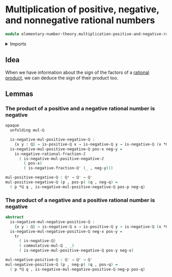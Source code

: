 # Multiplication of positive, negative, and nonnegative rational numbers

```agda
module elementary-number-theory.multiplication-positive-and-negative-rational-numbers where
```

<details><summary>Imports</summary>

```agda
open import elementary-number-theory.rational-numbers
open import elementary-number-theory.multiplication-rational-numbers
open import elementary-number-theory.positive-rational-numbers
open import elementary-number-theory.multiplication-positive-and-negative-integers
open import elementary-number-theory.negative-rational-numbers
open import foundation.dependent-pair-types
open import foundation.transport-along-identifications
```

</details>

## Idea

When we have information about the sign of the factors of a
[rational product](elementary-number-theory.multiplication-rational-numbers.md),
we can deduce the sign of their product too.

## Lemmas

### The product of a positive and a negative rational number is negative

```agda
opaque
  unfolding mul-ℚ

  is-negative-mul-positive-negative-ℚ :
    {x y : ℚ} → is-positive-ℚ x → is-negative-ℚ y → is-negative-ℚ (x *ℚ y)
  is-negative-mul-positive-negative-ℚ pos-x neg-y =
    is-negative-rational-fraction-ℤ
      ( is-negative-mul-positive-negative-ℤ
        ( pos-x)
        ( is-negative-fraction-ℚ⁻ (_ , neg-y)))

mul-positive-negative-ℚ : ℚ⁺ → ℚ⁻ → ℚ⁻
mul-positive-negative-ℚ (p , pos-p) (q , neg-q) =
  ( p *ℚ q , is-negative-mul-positive-negative-ℚ pos-p neg-q)
```

### The product of a negative and a positive rational number is negative

```agda
abstract
  is-negative-mul-negative-positive-ℚ :
    {x y : ℚ} → is-negative-ℚ x → is-positive-ℚ y → is-negative-ℚ (x *ℚ y)
  is-negative-mul-negative-positive-ℚ neg-x pos-y =
    tr
      ( is-negative-ℚ)
      ( commutative-mul-ℚ _ _)
      ( is-negative-mul-positive-negative-ℚ pos-y neg-x)

mul-negative-positive-ℚ : ℚ⁻ → ℚ⁺ → ℚ⁻
mul-negative-positive-ℚ (p , neg-p) (q , pos-q) =
  ( p *ℚ q , is-negative-mul-negative-positive-ℚ neg-p pos-q)
```
